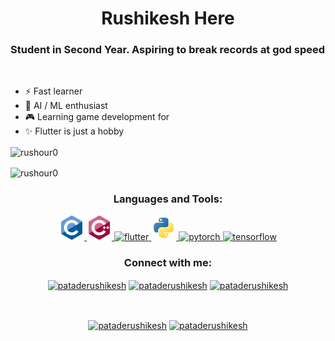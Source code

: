 <h1 align="center">Rushikesh Here</h1>
<h3 align="left">Student in Second Year. Aspiring to break records at god speed </h3>
<br>

- ⚡ Fast learner
- 🧠 AI / ML enthusiast
- 🎮 Learning game development for
- ✨ Flutter is just a hobby


<p align="left"> <img align="center" src="https://github-readme-stats.vercel.app/api?username=rushour0&show_icons=true&locale=en" alt="rushour0" /></p>

<p align="left"> <img align="center" src="https://github-readme-streak-stats.herokuapp.com/?user=rushour0" alt="rushour0" /></p>


**<h3 align="center">Languages and Tools:</h3>**
<p align="center"> 
    <a href="https://www.cprogramming.com/" target="_blank"> 
        <img src="https://raw.githubusercontent.com/devicons/devicon/master/icons/c/c-original.svg" alt="c" width="40" height="40"/> 
    </a> 
    <a href="https://www.cplusplus.com/" target="_blank"> 
        <img src="https://raw.githubusercontent.com/devicons/devicon/master/icons/cplusplus/cplusplus-original.svg" alt="cplusplus" width="40" height="40"/> 
    </a> 
    <a href="https://flutter.dev" target="_blank"> 
        <img src="https://www.vectorlogo.zone/logos/flutterio/flutterio-icon.svg" alt="flutter" width="40" height="40"/> 
    </a> 
    <!-- <a href="https://www.kali.org/docs/ target="_blank"> 
        <img src="https://raw.githubusercontent.com/devicons/devicon/master/icons/linux/linux-original.svg" alt="linux" width="40" height="40"/> 
    </a> -->
    <a href="https://www.python.org" target="_blank"> 
        <img src="https://raw.githubusercontent.com/devicons/devicon/master/icons/python/python-original.svg" alt="python" width="40" height="40"/> 
    </a>
    <a href="https://pytorch.org/" target="_blank"> 
        <img src="https://raw.githubusercontent.com/rahuldkjain/github-profile-readme-generator/master/src/images/icons/AIML/pytorch.svg" alt="pytorch" width="40" height="40"/> 
    </a> 
    <a href="https://tensorflow.org/" target="_blank"> 
        <img src="https://raw.githubusercontent.com/rahuldkjain/github-profile-readme-generator/master/src/images/icons/AIML/tensorflow.svg" alt="tensorflow" width="40" height="40"/> 
    </a>
</p>


**<h3 align="center">Connect with me:</h3>**
<p align="center">
<a href="https://instagram.com/pataderushikes" target="blank"><img align="center" src="https://raw.githubusercontent.com/rahuldkjain/github-profile-readme-generator/master/src/images/icons/Social/instagram.svg" alt="pataderushikesh" height="30" width="40" /></a>
<a href="https://twitter.com/pataderushikesh" target="blank"><img align="center" src="https://raw.githubusercontent.com/rahuldkjain/github-profile-readme-generator/master/src/images/icons/Social/twitter.svg" alt="pataderushikesh" height="30" width="40" /></a>
<a href="https://linkedin.com/in/pataderushikesh" target="blank"><img align="center" src="https://raw.githubusercontent.com/rahuldkjain/github-profile-readme-generator/master/src/images/icons/Social/linked-in-alt.svg" alt="pataderushikesh" height="30" width="40" /></a>
</p>
<br>
<p align="center">
<a href="https://codeforces.com/profile/pataderushikesh" target="blank"><img align="center" src="https://codeforces.org/s/58725/images/codeforces-logo-with-telegram.png" alt="pataderushikesh" height="30" width="100" /></a>
<a href="https://www.hackerrank.com/pataderushikesh" target="blank"><img align="center" src="https://raw.githubusercontent.com/rahuldkjain/github-profile-readme-generator/master/src/images/icons/Social/hackerrank.svg" alt="pataderushikesh" height="30" width="40" /></a>

</p>
